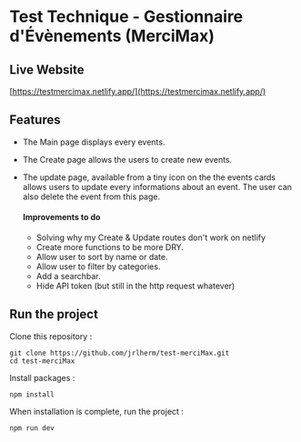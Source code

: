 # Test Technique - Gestionnaire d'Évènements (MerciMax)

## Live Website
[https://testmercimax.netlify.app/](https://testmercimax.netlify.app/)

## Features
- The Main page displays every events.
- The Create page allows the users to create new events.
- The update page, available from a tiny icon on the the events cards allows users to update every informations about an event. The user can also delete the event from this page.

  #### Improvements to do
  - Solving why my Create & Update routes don't work on netlify
  - Create more functions to be more DRY.
  - Allow user to sort by name or date.
  - Allow user to filter by categories.
  - Add a searchbar.
  - Hide API token (but still in the http request whatever)

## Run the project

Clone this repository :

```console
git clone https://github.com/jrlherm/test-merciMax.git
cd test-merciMax
```

Install packages :

```console
npm install
```

When installation is complete, run the project :

```console
npm run dev
```
